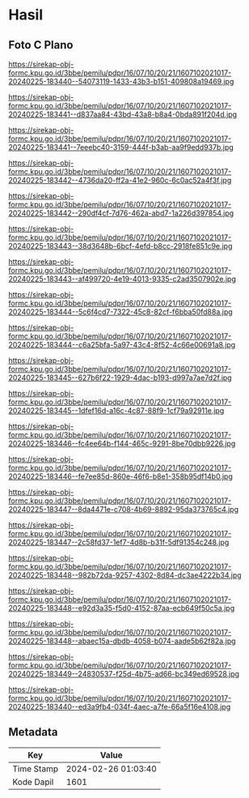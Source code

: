 # Hasil

## Foto C Plano

https://sirekap-obj-formc.kpu.go.id/3bbe/pemilu/pdpr/16/07/10/20/21/1607102021017-20240225-183440--54073119-1433-43b3-b151-409808a19469.jpg

https://sirekap-obj-formc.kpu.go.id/3bbe/pemilu/pdpr/16/07/10/20/21/1607102021017-20240225-183441--d837aa84-43bd-43a8-b8a4-0bda891f204d.jpg

https://sirekap-obj-formc.kpu.go.id/3bbe/pemilu/pdpr/16/07/10/20/21/1607102021017-20240225-183441--7eeebc40-3159-444f-b3ab-aa9f9edd937b.jpg

https://sirekap-obj-formc.kpu.go.id/3bbe/pemilu/pdpr/16/07/10/20/21/1607102021017-20240225-183442--4736da20-ff2a-41e2-960c-6c0ac52a4f3f.jpg

https://sirekap-obj-formc.kpu.go.id/3bbe/pemilu/pdpr/16/07/10/20/21/1607102021017-20240225-183442--290df4cf-7d76-462a-abd7-1a226d397854.jpg

https://sirekap-obj-formc.kpu.go.id/3bbe/pemilu/pdpr/16/07/10/20/21/1607102021017-20240225-183443--38d3648b-6bcf-4efd-b8cc-2918fe851c9e.jpg

https://sirekap-obj-formc.kpu.go.id/3bbe/pemilu/pdpr/16/07/10/20/21/1607102021017-20240225-183443--af499720-4e19-4013-9335-c2ad3507902e.jpg

https://sirekap-obj-formc.kpu.go.id/3bbe/pemilu/pdpr/16/07/10/20/21/1607102021017-20240225-183444--5c6f4cd7-7322-45c8-82cf-f6bba50fd88a.jpg

https://sirekap-obj-formc.kpu.go.id/3bbe/pemilu/pdpr/16/07/10/20/21/1607102021017-20240225-183444--c6a25bfa-5a97-43c4-8f52-4c66e00691a8.jpg

https://sirekap-obj-formc.kpu.go.id/3bbe/pemilu/pdpr/16/07/10/20/21/1607102021017-20240225-183445--627b6f22-1929-4dac-b193-d997a7ae7d2f.jpg

https://sirekap-obj-formc.kpu.go.id/3bbe/pemilu/pdpr/16/07/10/20/21/1607102021017-20240225-183445--1dfef16d-a16c-4c87-88f9-1cf79a92911e.jpg

https://sirekap-obj-formc.kpu.go.id/3bbe/pemilu/pdpr/16/07/10/20/21/1607102021017-20240225-183446--fc4ee64b-f144-465c-9291-8be70dbb9226.jpg

https://sirekap-obj-formc.kpu.go.id/3bbe/pemilu/pdpr/16/07/10/20/21/1607102021017-20240225-183446--fe7ee85d-860e-46f6-b8e1-358b95df14b0.jpg

https://sirekap-obj-formc.kpu.go.id/3bbe/pemilu/pdpr/16/07/10/20/21/1607102021017-20240225-183447--8da4471e-c708-4b69-8892-95da373765c4.jpg

https://sirekap-obj-formc.kpu.go.id/3bbe/pemilu/pdpr/16/07/10/20/21/1607102021017-20240225-183447--2c58fd37-1ef7-4d8b-b31f-5df91354c248.jpg

https://sirekap-obj-formc.kpu.go.id/3bbe/pemilu/pdpr/16/07/10/20/21/1607102021017-20240225-183448--982b72da-9257-4302-8d84-dc3ae4222b34.jpg

https://sirekap-obj-formc.kpu.go.id/3bbe/pemilu/pdpr/16/07/10/20/21/1607102021017-20240225-183448--e92d3a35-f5d0-4152-87aa-ecb649f50c5a.jpg

https://sirekap-obj-formc.kpu.go.id/3bbe/pemilu/pdpr/16/07/10/20/21/1607102021017-20240225-183448--abaec15a-dbdb-4058-b074-aade5b62f82a.jpg

https://sirekap-obj-formc.kpu.go.id/3bbe/pemilu/pdpr/16/07/10/20/21/1607102021017-20240225-183449--24830537-f25d-4b75-ad66-bc349ed69528.jpg

https://sirekap-obj-formc.kpu.go.id/3bbe/pemilu/pdpr/16/07/10/20/21/1607102021017-20240225-183440--ed3a9fb4-034f-4aec-a7fe-66a5f16e4108.jpg


## Metadata

| Key        | Value               |
| ---------- | ------------------- |
| Time Stamp | 2024-02-26 01:03:40 |
| Kode Dapil | 1601                |



